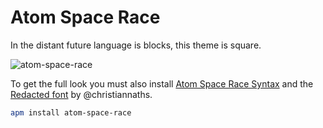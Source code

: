 # Atom Space Race

In the distant future language is blocks, this theme is square.

![atom-space-race](https://f.cloud.github.com/assets/54012/2300739/c1f5c5a8-a103-11e3-991a-657c05b1dd41.gif)

To get the full look you must also install [Atom Space Race Syntax](https://github.com/jonrohan/atom-space-race-syntax/) and the [Redacted font](https://github.com/christiannaths/Redacted-Font) by @christiannaths.

```sh
apm install atom-space-race
```
